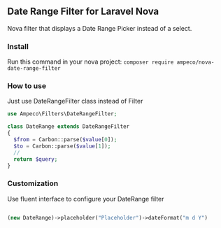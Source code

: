 ## Date Range Filter for Laravel Nova

Nova filter that displays a Date Range Picker instead of a select.

### Install

Run this command in your nova project:
`composer require ampeco/nova-date-range-filter`

### How to use

Just use DateRangeFilter class instead of Filter

```php
use Ampeco\Filters\DateRangeFilter;

class DateRange extends DateRangeFilter
{
  $from = Carbon::parse($value[0]);
  $to = Carbon::parse($value[1]);
  //
  return $query;
}
```

### Customization

Use fluent interface to configure your DateRange filter

```php

(new DateRange)->placeholder("Placeholder")->dateFormat("m d Y")

```
